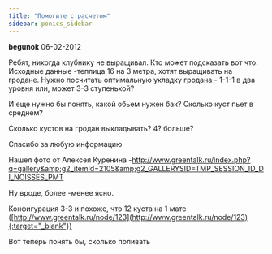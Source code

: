 ```yaml
---
title: "Помогите с расчетом"
sidebar: ponics_sidebar
---
```


**begunok** 06-02-2012

Ребят, никогда клубнику не выращивал. Кто может подсказать вот что. Исходные данные -теплица 16 на 3 метра, хотят выращивать на гродане. Нужно посчитать оптимальную укладку гродана - 1-1-1 в два уровня или, может 3-3 ступенькой? 

И еще нужно бы понять, какой обьем нужен бак? Сколько куст пьет в среднем?

Сколько кустов на гродан выкладывать? 4? больше?

Спасибо за любую информацию

Нашел фото от Алексея Куренина -http://www.greentalk.ru/index.php?q=gallery&amp;g2_itemId=2105&amp;g2_GALLERYSID=TMP_SESSION_ID_DI_NOISSES_PMT

Ну вроде, более -менее ясно.

Конфигурация 3-3 и похоже, что 12 куста на 1 мате ([http://www.greentalk.ru/node/123](http://www.greentalk.ru/node/123){:target="_blank"})

Вот теперь понять бы, сколько поливать


